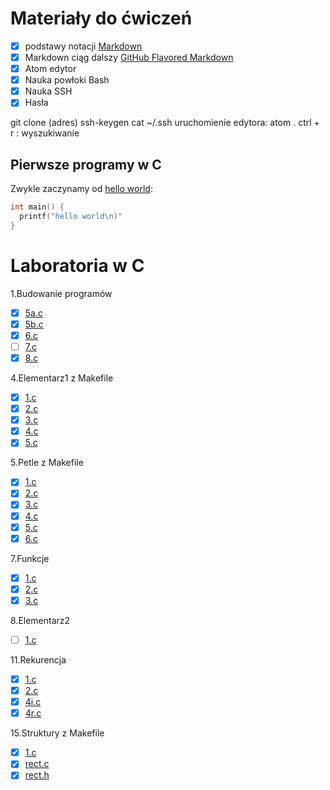 # Materiały do ćwiczeń

- [x] podstawy notacji [Markdown](https://daringfireball.net/projects/markdown/)
- [X] Markdown ciąg dalszy [GitHub Flavored Markdown](https://help.github.com/articles/github-flavored-markdown/)
- [X] Atom edytor
- [X] Nauka powłoki Bash
- [X] Nauka SSH
- [X] Hasła

git clone (adres)
ssh-keygen
cat ~/.ssh
uruchomienie edytora: atom .
ctrl + r : wyszukiwanie

## Pierwsze programy w C

Zwykle zaczynamy od [hello world](/):

```c
int main() {
  printf("hello world\n)"
}
```


# Laboratoria w C

1.Budowanie programów

* [X] [5a.c](01-budowanie_programow/5a.c)
* [X] [5b.c](01-budowanie_programow/5b.c)
* [X] [6.c](01-budowanie_programow/6.c)
* [ ] [7.c](01-budowanie_programow/7.c)
* [X] [8.c](01-budowanie_programow/8.c)

4.Elementarz1 z Makefile

* [x] [1.c](4-elementarz1/1.c)
* [x] [2.c](4-elementarz1/2.c)
* [x] [3.c](4-elementarz1/3.c)
* [x] [4.c](4-elementarz1/4.c)
* [x] [5.c](4-elementarz1/5.c)

5.Petle z Makefile

* [x] [1.c](05-petle/1.c)
* [x] [2.c](05-petle/2.c)
* [x] [3.c](05-petle/3.c)
* [x] [4.c](05-petle/4.c)
* [x] [5.c](05-petle/5.c)
* [x] [6.c](05-petle/6.c)

7.Funkcje

* [x] [1.c](07-funkcje/1.c)
* [x] [2.c](07-funkcje/2.c)
* [x] [3.c](07-funkcje/3.c)

8.Elementarz2

* [ ] [1.c](08-elementarz2/1.c)

11.Rekurencja

* [x] [1.c](11-rekurencja/1.c)
* [x] [2.c](11-rekurencja/2.c)
* [x] [4i.c](11-rekurencja/4i.c)
* [x] [4r.c](11-rekurencja/4r.c)

15.Struktury z Makefile

* [x] [1.c](15-struktury/1.c)
* [x] [rect.c](15-struktury/rect.c)
* [x] [rect.h](15-struktury/rect.h)
